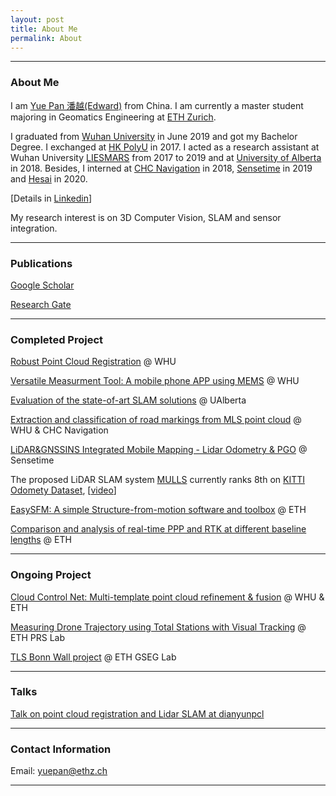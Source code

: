 ```yaml
---
layout: post
title: About Me
permalink: About
---
```



------
### About Me
I am [Yue Pan 潘越(Edward)](https://www.yuepanedward.com/) from China.
I am currently a master student majoring in Geomatics Engineering at [ETH Zurich](https://ethz.ch/en.html). 

I graduated from [Wuhan University](https://en.whu.edu.cn/) in June 2019 and got my Bachelor Degree. I exchanged at [HK PolyU](https://www.polyu.edu.hk/web/en/home/index.html) in 2017. I acted as a research assistant at Wuhan University [LIESMARS](http://www.lmars.whu.edu.cn/en/) from 2017 to 2019 and at [University of Alberta](https://www.ualberta.ca/) in 2018. Besides, I interned at [CHC Navigation](https://www.chcnav.com/index) in 2018, [Sensetime](https://www.sensetime.com/en/) in 2019 and [Hesai](https://www.hesaitech.com/en/) in 2020.

[Details in [Linkedin](https://www.linkedin.com/in/yue-pan-59461b148/)]

My research interest is on 3D Computer Vision, SLAM and sensor integration.

---

### Publications

[Google Scholar](https://scholar.google.com/citations?hl=en&user=PUlWya8AAAAJ)

[Research Gate](https://www.researchgate.net/profile/Yue_Pan36)

---

### Completed Project

[Robust Point Cloud Registration](https://github.com/YuePanEdward/GH-ICP) @ WHU

[Versatile Measurment Tool: A mobile phone APP using MEMS](https://github.com/YuePanEdward/MeasureAPP) @ WHU

[Evaluation of the state-of-art SLAM solutions](https://github.com/YuePanEdward/VSLAM-LSLAM-Comparison) @ UAlberta

[Extraction and classification of road markings from MLS point cloud](https://github.com/YuePanEdward/RoadMarkingExtraction) @ WHU & CHC Navigation

[LiDAR&GNSSINS Integrated Mobile Mapping - Lidar Odometry & PGO](https://github.com/YuePanEdward/LLS-LOAM) @ Sensetime

The proposed LiDAR SLAM system [MULLS](https://github.com/YuePanEdward/MULLS) currently ranks 8th on [KITTI Odomety Dataset](http://www.cvlibs.net/datasets/kitti/eval_odometry_detail.php?&result=8586a345155a95a7b3bed82f932e6d9c04898320), [[video](https://youtu.be/85bGD55e3-0)]

[EasySFM: A simple Structure-from-motion software and toolbox](https://github.com/YuePanEdward/EasySFM) @ ETH

[Comparison and analysis of real-time PPP and RTK at different baseline lengths](https://github.com/YuePanEdward/GNSSLab) @ ETH

---

### Ongoing Project

[Cloud Control Net: Multi-template point cloud refinement & fusion](https://github.com/YuePanEdward/CloudControlNet) @ WHU & ETH

[Measuring Drone Trajectory using Total Stations with Visual Tracking](https://sirop.org/app/f76aed5f-95af-43db-a302-47ae994b03be) @ ETH PRS Lab

[TLS Bonn Wall project]() @ ETH GSEG Lab


---
### Talks

[Talk on point cloud registration and Lidar SLAM at dianyunpcl](https://www.bilibili.com/video/BV1Y54y1B7si?from=search&seid=10115392623998023724)

---

### Contact Information

Email: yuepan@ethz.ch

---

